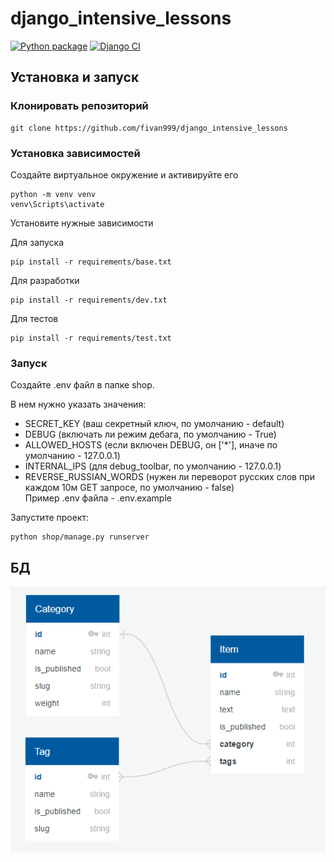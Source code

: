 # django_intensive_lessons
[![Python package](https://github.com/fivan999/django_intensive_lessons/actions/workflows/python-package.yml/badge.svg?branch=main)](https://github.com/fivan999/django_intensive_lessons/actions/workflows/python-package.yml)
[![Django CI](https://github.com/fivan999/django_intensive_lessons/actions/workflows/django.yml/badge.svg)](https://github.com/fivan999/django_intensive_lessons/actions/workflows/django.yml)
## Установка и запуск

### Клонировать репозиторий
```
git clone https://github.com/fivan999/django_intensive_lessons
```
### Установка зависимостей
Создайте виртуальное окружение и активируйте его
```
python -m venv venv
venv\Scripts\activate
```

Установите нужные зависимости

Для запуска
```
pip install -r requirements/base.txt
```
Для разработки
```
pip install -r requirements/dev.txt
```
Для тестов
```
pip install -r requirements/test.txt
```
### Запуск
Создайте .env файл в папке shop.<br>

В нем нужно указать значения:<br>
- SECRET_KEY (ваш секретный ключ, по умолчанию - default)<br>
- DEBUG (включать ли режим дебага, по умолчанию - True)<br>
- ALLOWED_HOSTS (если включен DEBUG, он ['*'], иначе по умолчанию - 127.0.0.1)<br>
- INTERNAL_IPS (для debug_toolbar, по умолчанию - 127.0.0.1) <br>
- REVERSE_RUSSIAN_WORDS (нужен ли переворот русских слов при каждом 10м GET запросе, по умолчанию - false)<br>
Пример .env файла - .env.example

Запустите проект:
```
python shop/manage.py runserver
```
## БД
![](./resourses/db.png)
